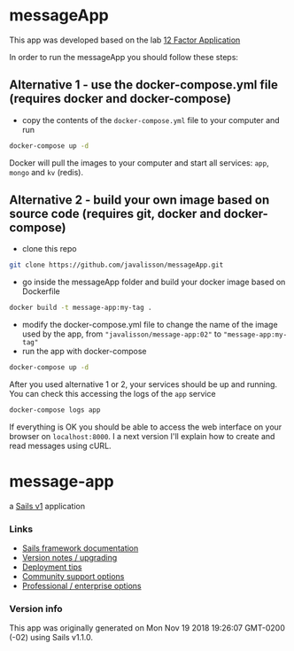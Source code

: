 # messageApp
This app was developed based on the lab [12 Factor Application](https://github.com/docker/labs/tree/master/12factor)

In order to run the messageApp you should follow these steps:
## Alternative 1 - use the docker-compose.yml file (requires docker and docker-compose)
- copy the contents of the `docker-compose.yml` file to your computer and run 
```bash
docker-compose up -d
```
Docker will pull the images to your computer and start all services: `app`, `mongo` and `kv` (redis).

## Alternative 2 - build your own image based on source code (requires git, docker and docker-compose)
- clone this repo 
```bash
git clone https://github.com/javalisson/messageApp.git
```
- go inside the messageApp folder and build your docker image based on Dockerfile
```bash
docker build -t message-app:my-tag .
```
- modify the docker-compose.yml file to change the name of the image used by the app, from `"javalisson/message-app:02"` to `"message-app:my-tag"` 
- run the app with docker-compose
```bash
docker-compose up -d
```

After you used alternative 1 or 2, your services should be up and running. You can check this accessing the logs of the `app` service 
```bash 
docker-compose logs app
```

If everything is OK you should be able to access the web interface on your browser on `localhost:8000`. I a next version I'll explain how to create and read messages using cURL.

# message-app

a [Sails v1](https://sailsjs.com) application


### Links

+ [Sails framework documentation](https://sailsjs.com/get-started)
+ [Version notes / upgrading](https://sailsjs.com/documentation/upgrading)
+ [Deployment tips](https://sailsjs.com/documentation/concepts/deployment)
+ [Community support options](https://sailsjs.com/support)
+ [Professional / enterprise options](https://sailsjs.com/enterprise)


### Version info

This app was originally generated on Mon Nov 19 2018 19:26:07 GMT-0200 (-02) using Sails v1.1.0.

<!-- Internally, Sails used [`sails-generate@1.16.0`](https://github.com/balderdashy/sails-generate/tree/v1.16.0/lib/core-generators/new). -->



<!--
Note:  Generators are usually run using the globally-installed `sails` CLI (command-line interface).  This CLI version is _environment-specific_ rather than app-specific, thus over time, as a project's dependencies are upgraded or the project is worked on by different developers on different computers using different versions of Node.js, the Sails dependency in its package.json file may differ from the globally-installed Sails CLI release it was originally generated with.  (Be sure to always check out the relevant [upgrading guides](https://sailsjs.com/upgrading) before upgrading the version of Sails used by your app.  If you're stuck, [get help here](https://sailsjs.com/support).)
-->

